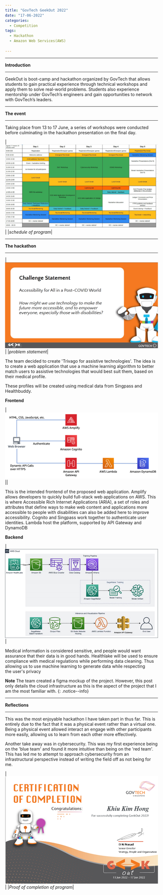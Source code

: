 ```yaml
---
title: "GovTech GeekOut 2022"
date: "17-06-2022"
categories:
  - Competition
tags:
  - Hackathon
  - Amazon Web Services(AWS)

---
```


***

<strong>Introduction</strong>

***

GeekOut is boot-camp and hackathon organized by GovTech that allows students to gain practical experience through technical workshops and apply them to solve real-world problems. Students also experience mentorship under GovTech’s engineers and gain opportunities to network with GovTech’s leaders.

***

<strong>The event</strong>

***

Taking place from 13 to 17 June, a series of workshops were conducted before culminating in the hackathon presentation on the final day.

|![schedule](/assets/images/Hackathon-GovTech-GeekOut-2022/schedule.png)|
|<em>schedule of program</em>|


***

<strong>The hackathon</strong>

***

|![problem statement](/assets/images/Hackathon-GovTech-GeekOut-2022/Problem.png)|
|<em>problem statement</em>|

The team decided to create 'Trivago for assistive technologies'. The idea is to create a web application that use a machine learning algorithm to better match users to assistive technologies that would best suit them, based on their medical profile.

These profiles will be created using medical data from Singpass and Healthbuddy.

<strong>Frontend</strong>

|![Frontend](/assets/images/Hackathon-GovTech-GeekOut-2022/Frontend.png)||

This is the intended frontend of the proposed web application. Amplify allows developers to quickly build full-stack web applications on AWS. This is where Accessible Rich Internet Applications (ARIA), a set of roles and attributes that define ways to make web content and applications more accessible to people with disabilities can also be added here to improve accessibility. Cognito and Singpass work together to authenticate user identities. Lambda host the platform, supported by API Gateway and DynamoDB

<strong>Backend</strong>

|![Backend](/assets/images/Hackathon-GovTech-GeekOut-2022/Backend.png)|

Medical information is considered sensitive, and people would want assurance that their data is in good hands. Healthlake will be used to ensure compliance with medical regulations while performing data cleaning. Thus allowing us to use machine learning to generate data while respecting the user's privacy

**Note** The team created a figma mockup of the project. However, this post only details the cloud infrastructure as this is the aspect of the project that I am the most familiar with.
{: .notice--info}

***

<strong>Reflections</strong>

***

This was the most enjoyable hackathon I have taken part in thus far. This is entirely due to the fact that it was a physical event rather than a virtual one. Being a physical event allowed interact an engage with other participants more easily, allowing us to learn from each other more effectively.

Another take away was in cybersecurity. This was my first experience being on the 'blue team' and found it more intuitive than being on the 'red team'. This has led me to attempt to approach cybersecurity from an infrastructural perspective instead of writing the field off as not being for me. 

|![proof](/assets/images/Hackathon-GovTech-GeekOut-2022/KhiuKimHong_GeekOutCert.png)|
|<em>Proof of completion of program</em>|